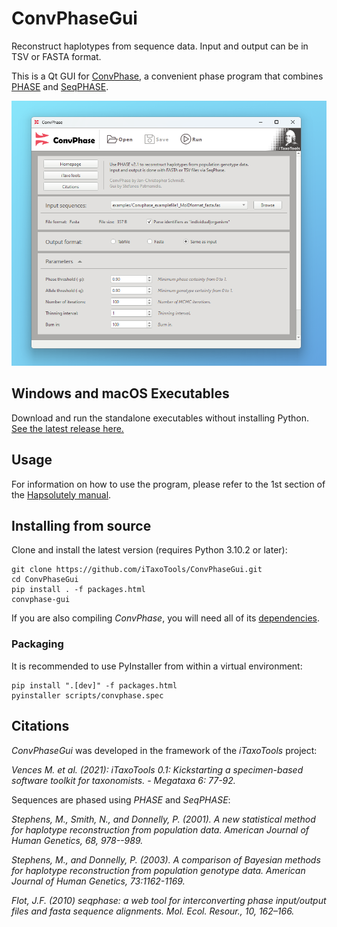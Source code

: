 # ConvPhaseGui

Reconstruct haplotypes from sequence data. Input and output can be in TSV or FASTA format.

This is a Qt GUI for [ConvPhase](https://github.com/iTaxoTools/ConvPhase), a convenient phase program that combines [PHASE](https://github.com/stephens999/phase) and [SeqPHASE](https://github.com/eeg-ebe/SeqPHASE).

![Screenshot](images/screenshot.png)

## Windows and macOS Executables

Download and run the standalone executables without installing Python.</br>
[See the latest release here.](https://github.com/iTaxoTools/ConvPhaseGui/releases/latest)

## Usage

For information on how to use the program, please refer to the 1st section of the [Hapsolutely manual](https://itaxotools.org/Hapsolutely_manual_07Nov2023.pdf).

## Installing from source

Clone and install the latest version (requires Python 3.10.2 or later):

```
git clone https://github.com/iTaxoTools/ConvPhaseGui.git
cd ConvPhaseGui
pip install . -f packages.html
convphase-gui
```

If you are also compiling *ConvPhase*, you will need all of its [dependencies](https://github.com/iTaxoTools/ConvPhase#dependencies).


### Packaging

It is recommended to use PyInstaller from within a virtual environment:
```
pip install ".[dev]" -f packages.html
pyinstaller scripts/convphase.spec
```

## Citations

*ConvPhaseGui* was developed in the framework of the *iTaxoTools* project:

*Vences M. et al. (2021): iTaxoTools 0.1: Kickstarting a specimen-based software toolkit for taxonomists. - Megataxa 6: 77-92.*

Sequences are phased using *PHASE* and *SeqPHASE*:

*Stephens, M., Smith, N., and Donnelly, P. (2001). A new statistical method for haplotype reconstruction from population data. American Journal of Human Genetics, 68, 978--989.*

*Stephens, M., and Donnelly, P. (2003). A comparison of Bayesian methods for haplotype reconstruction from population genotype data. American Journal of Human Genetics, 73:1162-1169.*

*Flot, J.F. (2010) seqphase: a web tool for interconverting phase input/output files and fasta sequence alignments. Mol. Ecol. Resour., 10, 162–166.*
